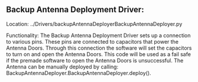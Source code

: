 Backup Antenna Deployment Driver:
--
Location:  ../Drivers/backupAntennaDeployerBackupAntennaDeployer.py

Functionality: 
	The Backup Antenna Deployment Driver sets up a connection to various pins. These pins are connected to capacitors that power the Antenna Doors. Through this connection the software will set the capacitors to turn on and open the Antenna Doors. This code will be used as a fail safe if the premade software to open the Antenna Doors is unsuccessful. The Antenna can be manually deployed by calling: BackupAntennaDeployer.BackupAntennaDeployer.deploy().
